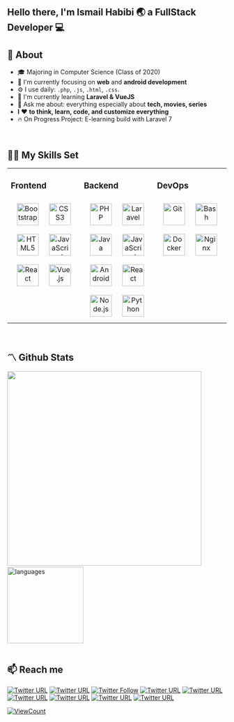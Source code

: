 ## Hello there, I'm Ismail Habibi 🌏 a FullStack Developer 💻

## 🚀 About
- 🎓 Majoring in Computer Science (Class of 2020)  
- 👀 I'm currently focusing on **web** and **android development**
- ⚙️ I use daily: `.php`, `.js`, `.html`, `.css`.
- 🔭 I'm currently learning **Laravel & VueJS**
- 💬 Ask me about: everything especially about **tech, movies, series**
- **I** ❤️ **to think, learn, code, and customize everything**
- 🔥 On Progress Project: E-learning build with Laravel 7 
<br>

## 👨‍💻 My Skills Set 
<table><tr><td valign="top" width="33%">

### Frontend  
<div align="center">  
<img style="margin: 10px" src="https://profilinator.rishav.dev/skills-assets/bootstrap-plain.svg" alt="Bootstrap" height="50" />  
<img style="margin: 10px" src="https://profilinator.rishav.dev/skills-assets/css3-original-wordmark.svg" alt="CSS3" height="50" />  
<img style="margin: 10px" src="https://profilinator.rishav.dev/skills-assets/html5-original-wordmark.svg" alt="HTML5" height="50" />  
<img style="margin: 10px" src="https://profilinator.rishav.dev/skills-assets/javascript-original.svg" alt="JavaScript" height="50" />  
<img style="margin: 10px" src="https://profilinator.rishav.dev/skills-assets/react-original-wordmark.svg" alt="React" height="50" />  
<img style="margin: 10px" src="https://profilinator.rishav.dev/skills-assets/vuejs-original-wordmark.svg" alt="Vue.js" height="50" />  
</div></td><td valign="top" width="33%">

### Backend  
<div align="center">  
<img style="margin: 10px" src="https://profilinator.rishav.dev/skills-assets/php-original.svg" alt="PHP" height="50" />  
<img style="margin: 10px" src="https://profilinator.rishav.dev/skills-assets/laravel-plain-wordmark.svg" alt="Laravel" height="50" />  
<img style="margin: 10px" src="https://profilinator.rishav.dev/skills-assets/java-original-wordmark.svg" alt="Java" height="50" />  
<img style="margin: 10px" src="https://profilinator.rishav.dev/skills-assets/javascript-original.svg" alt="JavaScript" height="50" />  
<img style="margin: 10px" src="https://profilinator.rishav.dev/skills-assets/android-original-wordmark.svg" alt="Android" height="50" />  
<img style="margin: 10px" src="https://profilinator.rishav.dev/skills-assets/react-original-wordmark.svg" alt="React" height="50" />  
<img style="margin: 10px" src="https://profilinator.rishav.dev/skills-assets/nodejs-original-wordmark.svg" alt="Node.js" height="50" />  
<img style="margin: 10px" src="https://profilinator.rishav.dev/skills-assets/python-original.svg" alt="Python" height="50" />  
</div></td><td valign="top" width="33%">

### DevOps  
<div align="center">  
<img style="margin: 10px" src="https://profilinator.rishav.dev/skills-assets/git-scm-icon.svg" alt="Git" height="50" />  
<img style="margin: 10px" src="https://profilinator.rishav.dev/skills-assets/gnu_bash-icon.svg" alt="Bash" height="50" />  
<img style="margin: 10px" src="https://profilinator.rishav.dev/skills-assets/docker-original-wordmark.svg" alt="Docker" height="50" />  
<img style="margin: 10px" src="https://profilinator.rishav.dev/skills-assets/nginx-original.svg" alt="Nginx" height="50" />  
</div></td></tr></table>  

<br/>  

## 〽️ Github Stats  
<img src="https://github-readme-stats.vercel.app/api?username=ismlhbb&show_icons=true&count_private=true&theme=nightowl" width="446"/>&nbsp;<img src="https://github-readme-stats.vercel.app/api/top-langs/?username=ismlhbb&layout=compact&count_private=true&theme=nightowl" alt="languages" height="175"/>  
<br/>  

## 📫 Reach me
[![Twitter URL](https://img.shields.io/twitter/url?label=email&logo=gmail&logoColor=black&style=social&url=http%3A%2F%2Fmailto%3Acontact.ismailhabibi%40gmail.com)](mailto:contact.ismailhabibi@gmail.com)
[![Twitter URL](https://img.shields.io/twitter/url?label=LinkedIn&logo=linkedin&logoColor=black&style=social&url=https%3A%2F%2Fwww.linkedin.com%2Fin%2Fismailhabibi)](https://linkedin.com/in/ismailhabibi)
[![Twitter Follow](https://img.shields.io/twitter/follow/ismlhbb?style=social&logoColor=black)](https://twitter.com/intent/follow?screen_name=ismlhbb)
[![Twitter URL](https://img.shields.io/twitter/url?label=Facebook&logo=Facebook&logoColor=black&style=social&url=https%3A%2F%2Ffacebook.com%2Fismlhbb)](https://facebook.com/ismlhbb)
[![Twitter URL](https://img.shields.io/twitter/url?label=Instagram&logo=Instagram&logoColor=black&style=social&url=https%3A%2F%2Finstagram.com%2Fismlhbb)](https://instagram.com/ismlhbb)
[![Twitter URL](https://img.shields.io/twitter/url?label=Line&logo=Line&logoColor=black&style=social&url=http%3A%2F%2Fline.me%2Fti%2Fp%2F~ismlhbb)](http://line.me/ti/p/~ismlhbb)
[![Twitter URL](https://img.shields.io/twitter/url?label=Steam&logo=steam&logoColor=black&style=social&url=https%3A%2F%2Fsteamcommunity.com%2Fid%2Fismlhbb)](https://steamcommunity.com/id/ismlhbb)
[![Twitter URL](https://img.shields.io/twitter/url?label=letterboxd&logo=Letterboxd&logoColor=black&style=social&url=https%3A%2F%2Fletterboxd.com%2Fismlhbb)](https://letterboxd.com/ismlhbb)
[![Twitter URL](https://img.shields.io/twitter/url?label=DeviantArt&logo=deviantart&logoColor=black&style=social&url=https%3A%2F%2Fdeviantart.com%2Fismlhbb)](https://deviantart.com/ismlhbb)

[![ViewCount](https://views.whatilearened.today/views/github/ismlhbb/ismlhbb.svg?cache=remove)](#)
<!--

[![Reddit User Karma](https://img.shields.io/reddit/user-karma/combined/sinner98?style=social)](https://reddit.com/u/sinner98)
**ismlhbb/ismlhbb** is a ✨ _special_ ✨ repository because its `README.md` (this file) appears on your GitHub profile.
[![Twitter URL](https://img.shields.io/twitter/url?color=%231DA1F2&label=follow&logo=twitter&logoColor=%231DA1F2&style=flat-square&url=https%3A%2F%2Fwww.twitter.com%2Fismlhbb)](https://twitter.com/ismlhbb)
[![Instagram Follow](https://img.shields.io/instagram/follow/ismlhbb?style=social)](https://www.instagram.com/ismlhbb)
[![Twitter URL](https://img.shields.io/twitter/url?color=%230072b1&label=connect&logo=linkedin&logoColor=%230072b1&style=flat-square&url=https%3A%2F%2Fwww.linkedin.com%2Fin%2ismlhbb%2F)](https://www.linkedin.com/in/ismlhbb/)
### ✨Visitors
[![visitors](https://visitor-badge.glitch.me/badge?page_id=ismlhbb.ismlhbb)](#)
[![Reddit User Karma](https://img.shields.io/reddit/user-karma/combined/sinner98?style=social)](https://reddit.com/u/sinner98)
[![Twitter URL](https://img.shields.io/twitter/url?label=Telegram&logo=telegram&logoColor=black&style=social&url=https%3A%2F%2Ft.me%2Fismlhbb)](https://t.me/ismlhbb)



Here are some ideas to get you started:

- 🔭 I’m currently working on ...
- 🌱 I’m currently learning ...
- 👯 I’m looking to collaborate on ...
- 🤔 I’m looking for help with ...
- 💬 Ask me about ...
...- ⚡ Fun fact:
  - **Movies/series addict**
- 😄 Pronouns: ...
- ⚡ Fun fact: ...
-->
